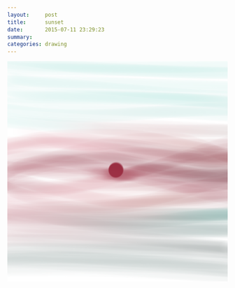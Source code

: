 ```yaml
---
layout:     post
title:      sunset
date:       2015-07-11 23:29:23
summary:    
categories: drawing
---
```

![sunset](/images/blog/sunset.png "One of the most magnificent I have seen in months.")